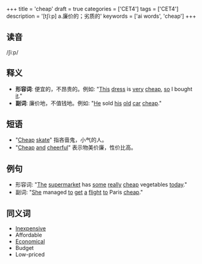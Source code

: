 +++
title = 'cheap'
draft = true
categories = ['CET4']
tags = ['CET4']
description = '[t∫iːp] a.廉价的；劣质的'
keywords = ['ai words', 'cheap']
+++

## 读音
/ʃiːp/

## 释义
- **形容词**: 便宜的，不昂贵的。例如: "[This](/zh/post/this/) [dress](/zh/post/dress/) is [very](/zh/post/very/) [cheap](/zh/post/cheap/), [so](/zh/post/so/) I bought [it](/zh/post/it/)."
- **副词**: 廉价地，不值钱地。例如: "[He](/zh/post/he/) sold [his](/zh/post/his/) [old](/zh/post/old/) [car](/zh/post/car/) [cheap](/zh/post/cheap/)."

## 短语
- "[Cheap](/zh/post/cheap/) [skate](/zh/post/skate/)" 指吝啬鬼，小气的人。
- "[Cheap](/zh/post/cheap/) [and](/zh/post/and/) [cheerful](/zh/post/cheerful/)" 表示物美价廉，性价比高。

## 例句
- 形容词: "[The](/zh/post/the/) [supermarket](/zh/post/supermarket/) has [some](/zh/post/some/) [really](/zh/post/really/) [cheap](/zh/post/cheap/) vegetables [today](/zh/post/today/)."
- 副词: "[She](/zh/post/she/) managed [to](/zh/post/to/) [get](/zh/post/get/) [a](/zh/post/a/) [flight](/zh/post/flight/) [to](/zh/post/to/) Paris [cheap](/zh/post/cheap/)."

## 同义词
- [Inexpensive](/zh/post/inexpensive/)
- Affordable
- [Economical](/zh/post/economical/)
- Budget
- Low-priced
